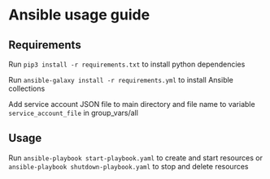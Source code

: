 # Ansible usage guide

## Requirements 

Run `pip3 install -r requirements.txt` to install python dependencies

Run `ansible-galaxy install -r requirements.yml` to install Ansible collections

Add service account JSON file to main directory and file name to variable `service_account_file` in group_vars/all

## Usage

Run `ansible-playbook start-playbook.yaml` to create and start resources or `ansible-playbook shutdown-playbook.yaml` to stop and delete resources